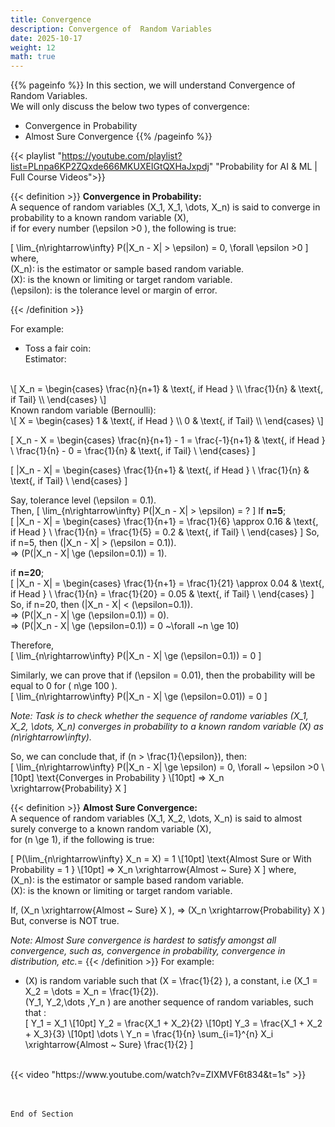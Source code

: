```yaml
---
title: Convergence
description: Convergence of  Random Variables
date: 2025-10-17
weight: 12
math: true
---
```


{{% pageinfo %}}
In this section, we will understand Convergence of Random Variables.<br>
We will only discuss the below two types of convergence:
- Convergence in Probability
- Almost Sure Convergence
{{% /pageinfo %}}

{{< playlist "https://youtube.com/playlist?list=PLnpa6KP2ZQxde666MKUXEIGtQXHaJxpdj" 
        "Probability for AI & ML | Full Course Videos">}}
<br>

{{< definition >}}
**Convergence in Probability:** <br>
A sequence of random variables \(X_1, X_1, \dots, X_n\) is said to converge in probability 
to a known random variable \(X\), <br> 
if for every number \(\epsilon >0 \), the following is true:

\[
\lim_{n\rightarrow\infty} P(|X_n - X| > \epsilon) = 0, \forall \epsilon >0
\]
where, <br>
\(X_n\): is the estimator or sample based random variable.<br>
\(X\): is the known or limiting or target random variable. <br>
\(\epsilon\): is the tolerance level or margin of error. <br>

{{< /definition >}}

For example: 
- Toss a fair coin: <br>
Estimator:
<br>
\[
X_n = \begin{cases}
\frac{n}{n+1} & \text{, if Head } \\
\frac{1}{n} & \text{, if Tail} \\
\end{cases} 
\]
<br>
Known random variable (Bernoulli):
<br>
\[
X = \begin{cases}
1 & \text{, if Head } \\
0 & \text{, if Tail} \\
\end{cases} 
\]

\[
X_n - X = \begin{cases}
\frac{n}{n+1} - 1 = \frac{-1}{n+1} & \text{, if Head } \\
\frac{1}{n} - 0 = \frac{1}{n} & \text{, if Tail} \\
\end{cases} 
\]

\[
|X_n - X| = \begin{cases}
\frac{1}{n+1} & \text{, if Head } \\
\frac{1}{n} & \text{, if Tail} \\
\end{cases} 
\]

Say, tolerance level \(\epsilon = 0.1\). <br>
Then,
\[
\lim_{n\rightarrow\infty} P(|X_n - X| > \epsilon) = ?
\]
If **n=5**; <br>
\[
|X_n - X| = \begin{cases}
\frac{1}{n+1} = \frac{1}{6} \approx 0.16 & \text{, if Head } \\
\frac{1}{n} = \frac{1}{5} = 0.2 & \text{, if Tail} \\
\end{cases} 
\]
So, if n=5, then \(|X_n - X| > (\epsilon = 0.1)\). <br>
=> \(P(|X_n - X| \ge (\epsilon=0.1)) = 1\). <br>


if **n=20**; <br>
\[
|X_n - X| = \begin{cases}
\frac{1}{n+1} = \frac{1}{21} \approx 0.04 & \text{, if Head } \\
\frac{1}{n} = \frac{1}{20} = 0.05 & \text{, if Tail} \\
\end{cases} 
\]
So, if n=20, then \(|X_n - X| < (\epsilon=0.1)\). <br>
=> \(P(|X_n - X| \ge (\epsilon=0.1)) = 0\). <br>
=> \(P(|X_n - X| \ge (\epsilon=0.1)) = 0 ~\forall ~n \ge 10\) <br>

Therefore, <br>
\[
\lim_{n\rightarrow\infty} P(|X_n - X| \ge (\epsilon=0.1)) = 0
\]

Similarly, we can prove that if \(\epsilon = 0.01\), then the probability will be equal to 0 for \( n\ge 100 \).<br>
\[
\lim_{n\rightarrow\infty} P(|X_n - X| \ge (\epsilon=0.01)) = 0
\]

*Note: Task is to check whether the sequence of randome variables \(X_1, X_2, \dots, X_n\) converges in probability 
to a known random variable \(X\) as \(n\rightarrow\infty\).*

So, we can conclude that, if \(n > \frac{1}{\epsilon}\), then: <br>
\[
\lim_{n\rightarrow\infty} P(|X_n - X| \ge \epsilon) = 0, \forall ~ \epsilon >0 \\[10pt]
\text{Converges in Probability } \\[10pt]
=> X_n \xrightarrow{Probability} X
\]
<br>

{{< definition >}}
**Almost Sure Convergence:** <br>
A sequence of random variables \(X_1, X_2, \dots, X_n\) is said to almost surely converge to a known random variable \(X\), <br> 
for \(n \ge 1\), if the following is true:

\[
P(\lim_{n\rightarrow\infty} X_n = X) = 1 \\[10pt]
\text{Almost Sure or With Probability = 1 } \\[10pt]
=> X_n \xrightarrow{Almost ~ Sure} X
\]
where, <br>
\(X_n\): is the estimator or sample based random variable.<br>
\(X\): is the known or limiting or target random variable. <br>

If, \(X_n \xrightarrow{Almost ~ Sure} X \), => \(X_n \xrightarrow{Probability} X \) <br>
But, converse is NOT true.

*Note: Almost Sure convergence is hardest to satisfy amongst all convergence, such as, convergence in probability, 
convergence in distribution, etc.*=
{{< /definition >}}
For example:
- \(X\) is random variable such that \(X = \frac{1}{2} \), a constant, i.e \(X_1 = X_2 = \dots = X_n = \frac{1}{2}\). <br>
\(Y_1, Y_2,\dots ,Y_n \) are another sequence of random variables, such that : <br>
\[
Y_1 = X_1 \\[10pt]
Y_2 = \frac{X_1 + X_2}{2} \\[10pt]
Y_3 = \frac{X_1 + X_2 + X_3}{3} \\[10pt]
\dots \\
Y_n = \frac{1}{n} \sum_{i=1}^{n} X_i \xrightarrow{Almost ~ Sure} \frac{1}{2}
\]

<br>
{{< video "https://www.youtube.com/watch?v=ZIXMVF6t834&t=1s" >}}

<br><br>
```End of Section```